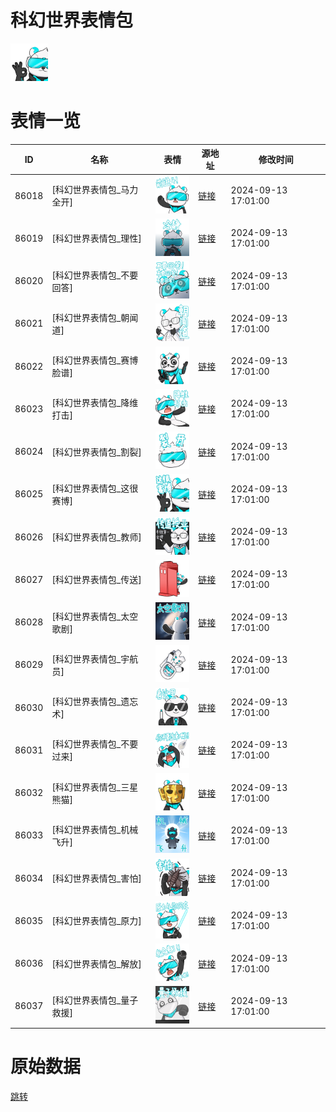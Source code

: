 # 科幻世界表情包

<img src="./cover.png" height="60" alt="cover" />

# 表情一览

|ID|名称|表情|源地址|修改时间|
|----|----|----|----|----|
|86018|[科幻世界表情包_马力全开]|<img src="./pic/086018_%5B科幻世界表情包_马力全开%5D.png" height="60" alt="马力全开"/>|[链接](https://i0.hdslb.com/bfs/garb/f9661aea1aa5957a6937dc98caa4dfb5dd5ed432.png)|2024-09-13 17:01:00|
|86019|[科幻世界表情包_理性]|<img src="./pic/086019_%5B科幻世界表情包_理性%5D.png" height="60" alt="理性"/>|[链接](https://i0.hdslb.com/bfs/garb/68678e702a947688ef0c35b7f3976403792252ac.png)|2024-09-13 17:01:00|
|86020|[科幻世界表情包_不要回答]|<img src="./pic/086020_%5B科幻世界表情包_不要回答%5D.png" height="60" alt="不要回答"/>|[链接](https://i0.hdslb.com/bfs/garb/ec7a23644cee4dc3a6b0c409bf0bef31c32594f4.png)|2024-09-13 17:01:00|
|86021|[科幻世界表情包_朝闻道]|<img src="./pic/086021_%5B科幻世界表情包_朝闻道%5D.png" height="60" alt="朝闻道"/>|[链接](https://i0.hdslb.com/bfs/garb/d1d05aa856eb71fc5bb33ed1f827700e91b448fe.png)|2024-09-13 17:01:00|
|86022|[科幻世界表情包_赛博脸谱]|<img src="./pic/086022_%5B科幻世界表情包_赛博脸谱%5D.png" height="60" alt="赛博脸谱"/>|[链接](https://i0.hdslb.com/bfs/garb/4f0f4aaabbfda272daa6a00debecc2fdea3d4eb9.png)|2024-09-13 17:01:00|
|86023|[科幻世界表情包_降维打击]|<img src="./pic/086023_%5B科幻世界表情包_降维打击%5D.png" height="60" alt="降维打击"/>|[链接](https://i0.hdslb.com/bfs/garb/3777b70f3483c44c96942edbde84ceca90b39506.png)|2024-09-13 17:01:00|
|86024|[科幻世界表情包_割裂]|<img src="./pic/086024_%5B科幻世界表情包_割裂%5D.png" height="60" alt="割裂"/>|[链接](https://i0.hdslb.com/bfs/garb/caffef443d99ed4997d2f730e903c808274d8676.png)|2024-09-13 17:01:00|
|86025|[科幻世界表情包_这很赛博]|<img src="./pic/086025_%5B科幻世界表情包_这很赛博%5D.png" height="60" alt="这很赛博"/>|[链接](https://i0.hdslb.com/bfs/garb/a323e5339fd04eb0330df06f36a2e91304c9effe.png)|2024-09-13 17:01:00|
|86026|[科幻世界表情包_教师]|<img src="./pic/086026_%5B科幻世界表情包_教师%5D.png" height="60" alt="教师"/>|[链接](https://i0.hdslb.com/bfs/garb/a83ca668172c1c92abc82a4b2f7acfbf1a89da71.png)|2024-09-13 17:01:00|
|86027|[科幻世界表情包_传送]|<img src="./pic/086027_%5B科幻世界表情包_传送%5D.png" height="60" alt="传送"/>|[链接](https://i0.hdslb.com/bfs/garb/6a74d55d60a42df3bd80269cac746f8e0022a79c.png)|2024-09-13 17:01:00|
|86028|[科幻世界表情包_太空歌剧]|<img src="./pic/086028_%5B科幻世界表情包_太空歌剧%5D.png" height="60" alt="太空歌剧"/>|[链接](https://i0.hdslb.com/bfs/garb/24bbfc6960bc11b1a0b4993acf25a0cc2e7a32df.png)|2024-09-13 17:01:00|
|86029|[科幻世界表情包_宇航员]|<img src="./pic/086029_%5B科幻世界表情包_宇航员%5D.png" height="60" alt="宇航员"/>|[链接](https://i0.hdslb.com/bfs/garb/0b919a5a7402fd59094e7b6bd8fa569ee49a98bd.png)|2024-09-13 17:01:00|
|86030|[科幻世界表情包_遗忘术]|<img src="./pic/086030_%5B科幻世界表情包_遗忘术%5D.png" height="60" alt="遗忘术"/>|[链接](https://i0.hdslb.com/bfs/garb/f1aa483e8c8974e78653fb4684fb278d1540ddc6.png)|2024-09-13 17:01:00|
|86031|[科幻世界表情包_不要过来]|<img src="./pic/086031_%5B科幻世界表情包_不要过来%5D.png" height="60" alt="不要过来"/>|[链接](https://i0.hdslb.com/bfs/garb/d8a78dba465dc31de14adcbea97454b0cddb3b9d.png)|2024-09-13 17:01:00|
|86032|[科幻世界表情包_三星熊猫]|<img src="./pic/086032_%5B科幻世界表情包_三星熊猫%5D.png" height="60" alt="三星熊猫"/>|[链接](https://i0.hdslb.com/bfs/garb/edaf22b2501d304d03132a50d63675aa20b97630.png)|2024-09-13 17:01:00|
|86033|[科幻世界表情包_机械飞升]|<img src="./pic/086033_%5B科幻世界表情包_机械飞升%5D.png" height="60" alt="机械飞升"/>|[链接](https://i0.hdslb.com/bfs/garb/ccb99c025be46f7fa831d17f8fb72e115e154d6d.png)|2024-09-13 17:01:00|
|86034|[科幻世界表情包_害怕]|<img src="./pic/086034_%5B科幻世界表情包_害怕%5D.png" height="60" alt="害怕"/>|[链接](https://i0.hdslb.com/bfs/garb/37531f198c895467d6480eb126db417a188f53e4.png)|2024-09-13 17:01:00|
|86035|[科幻世界表情包_原力]|<img src="./pic/086035_%5B科幻世界表情包_原力%5D.png" height="60" alt="原力"/>|[链接](https://i0.hdslb.com/bfs/garb/230c92011ea2439f4df6aaa54e1195acec7dd669.png)|2024-09-13 17:01:00|
|86036|[科幻世界表情包_解放]|<img src="./pic/086036_%5B科幻世界表情包_解放%5D.png" height="60" alt="解放"/>|[链接](https://i0.hdslb.com/bfs/garb/30f8964a801dc66ed6e7c3c4fa8b500a753d141a.png)|2024-09-13 17:01:00|
|86037|[科幻世界表情包_量子救援]|<img src="./pic/086037_%5B科幻世界表情包_量子救援%5D.png" height="60" alt="量子救援"/>|[链接](https://i0.hdslb.com/bfs/garb/bfaecc5890ddd18835ec83450dacfbc042eec3cf.png)|2024-09-13 17:01:00|

# 原始数据

[跳转](./raw.json)

